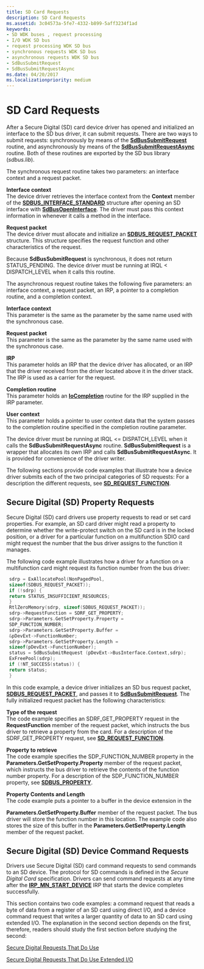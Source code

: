 ```yaml
---
title: SD Card Requests
description: SD Card Requests
ms.assetid: 3c04573a-5fe7-4332-b899-5aff3234f1ad
keywords:
- SD WDK buses , request processing
- I/O WDK SD bus
- request processing WDK SD bus
- synchronous requests WDK SD bus
- asynchronous requests WDK SD bus
- SdBusSubmitRequest
- SdBusSubmitRequestAsync
ms.date: 04/20/2017
ms.localizationpriority: medium
---
```


# SD Card Requests


After a Secure Digital (SD) card device driver has opened and initialized an interface to the SD bus driver, it can submit requests. There are two ways to submit requests: synchronously by means of the [**SdBusSubmitRequest**](https://docs.microsoft.com/windows-hardware/drivers/ddi/ntddsd/nf-ntddsd-sdbussubmitrequest) routine, and asynchronously by means of the [**SdBusSubmitRequestAsync**](https://docs.microsoft.com/windows-hardware/drivers/ddi/ntddsd/nf-ntddsd-sdbussubmitrequestasync) routine. Both of these routines are exported by the SD bus library (*sdbus.lib*).

The synchronous request routine takes two parameters: an interface context and a request packet.

<a href="" id="interface-context"></a>**Interface context**  
The device driver retrieves the interface context from the **Context** member of the [**SDBUS\_INTERFACE\_STANDARD**](https://docs.microsoft.com/previous-versions/windows/hardware/drivers/ff537923(v=vs.85)) structure after opening an SD interface with [**SdBusOpenInterface**](https://docs.microsoft.com/windows-hardware/drivers/ddi/ntddsd/nf-ntddsd-sdbusopeninterface). The driver must pass this context information in whenever it calls a method in the interface.

<a href="" id="request-packet"></a>**Request packet**  
The device driver must allocate and initialize an [**SDBUS\_REQUEST\_PACKET**](https://docs.microsoft.com/previous-versions/windows/hardware/drivers/ff537931(v=vs.85)) structure. This structure specifies the request function and other characteristics of the request.

Because **SdBusSubmitRequest** is synchronous, it does not return STATUS\_PENDING. The device driver must be running at IRQL &lt; DISPATCH\_LEVEL when it calls this routine.

The asynchronous request routine takes the following five parameters: an interface context, a request packet, an IRP, a pointer to a completion routine, and a completion context.

<a href="" id="interface-context"></a>**Interface context**  
This parameter is the same as the parameter by the same name used with the synchronous case.

<a href="" id="request-packet"></a>**Request packet**  
This parameter is the same as the parameter by the same name used with the synchronous case.

<a href="" id="irp"></a>**IRP**  
This parameter holds an IRP that the device driver has allocated, or an IRP that the driver received from the driver located above it in the driver stack. The IRP is used as a carrier for the request.

<a href="" id="completion-routine"></a>**Completion routine**  
This parameter holds an [**IoCompletion**](https://docs.microsoft.com/windows-hardware/drivers/ddi/wdm/nc-wdm-io_completion_routine) routine for the IRP supplied in the IRP parameter.

<a href="" id="user-context"></a>**User context**  
This parameter holds a pointer to user context data that the system passes to the completion routine specified in the completion routine parameter.

The device driver must be running at IRQL &lt;= DISPATCH\_LEVEL when it calls the **SdBusSubmitRequestAsync** routine. **SdBusSubmitRequest** is a wrapper that allocates its own IRP and calls **SdBusSubmitRequestAsync**. It is provided for convenience of the driver writer.

The following sections provide code examples that illustrate how a device driver submits each of the two principal categories of SD requests: For a description the different requests, see [**SD\_REQUEST\_FUNCTION**](https://docs.microsoft.com/windows-hardware/drivers/ddi/ntddsd/ne-ntddsd-sd_request_function).

## Secure Digital (SD) Property Requests


Secure Digital (SD) card drivers use property requests to read or set card properties. For example, an SD card driver might read a property to determine whether the write-protect switch on the SD card is in the locked position, or a driver for a particular function on a multifunction SDIO card might request the number that the bus driver assigns to the function it manages.

The following code example illustrates how a driver for a function on a multifunction card might request its function number from the bus driver:

```cpp
 sdrp = ExAllocatePool(NonPagedPool, 
 sizeof(SDBUS_REQUEST_PACKET));
 if (!sdrp) {
 return STATUS_INSUFFICIENT_RESOURCES;
 }
 RtlZeroMemory(sdrp, sizeof(SDBUS_REQUEST_PACKET));
 sdrp->RequestFunction = SDRF_GET_PROPERTY;
 sdrp->Parameters.GetSetProperty.Property = 
 SDP_FUNCTION_NUMBER;
 sdrp->Parameters.GetSetProperty.Buffer = 
 &pDevExt->FunctionNumber;
 sdrp->Parameters.GetSetProperty.Length = 
 sizeof(pDevExt->FunctionNumber);
 status = SdBusSubmitRequest (pDevExt->BusInterface.Context,sdrp);
 ExFreePool(sdrp);
 if (!NT_SUCCESS(status)) {
 return status;
 }
```

In this code example, a device driver initializes an SD bus request packet, [**SDBUS\_REQUEST\_PACKET**](https://docs.microsoft.com/previous-versions/windows/hardware/drivers/ff537931(v=vs.85)), and passes it to [**SdBusSubmitRequest**](https://docs.microsoft.com/windows-hardware/drivers/ddi/ntddsd/nf-ntddsd-sdbussubmitrequest). The fully initialized request packet has the following characteristics:

<a href="" id="type-of-the-request"></a>**Type of the request**  
The code example specifies an SDRF\_GET\_PROPERTY request in the **RequestFunction** member of the request packet, which instructs the bus driver to retrieve a property from the card. For a description of the SDRF\_GET\_PROPERTY request, see [**SD\_REQUEST\_FUNCTION**](https://docs.microsoft.com/windows-hardware/drivers/ddi/ntddsd/ne-ntddsd-sd_request_function).

<a href="" id="property-to-retrieve"></a>**Property to retrieve**  
The code example specifies the SDP\_FUNCTION\_NUMBER property in the **Parameters.GetSetProperty.Property** member of the request packet, which instructs the bus driver to retrieve the contents of the function number property. For a description of the SDP\_FUNCTION\_NUMBER property, see [**SDBUS\_PROPERTY**](https://docs.microsoft.com/windows-hardware/drivers/ddi/ntddsd/ne-ntddsd-sdbus_property).

<a href="" id="property-contents-and-length"></a>**Property Contents and Length**  
The code example puts a pointer to a buffer in the device extension in the

**Parameters.GetSetProperty.Buffer** member of the request packet. The bus driver will store the function number in this location. The example code also stores the size of this buffer in the **Parameters.GetSetProperty.Length** member of the request packet.

## Secure Digital (SD) Device Command Requests


Drivers use Secure Digital (SD) card command requests to send commands to an SD device. The protocol for SD commands is defined in the *Secure Digital Card* specification. Drivers can send command requests at any time after the [**IRP\_MN\_START\_DEVICE**](https://docs.microsoft.com/windows-hardware/drivers/kernel/irp-mn-start-device) IRP that starts the device completes successfully.

This section contains two code examples: a command request that reads a byte of data from a register of an SD card using direct I/O, and a device command request that writes a larger quantity of data to an SD card using extended I/O. The explanation in the second section depends on the first, therefore, readers should study the first section before studying the second:

[Secure Digital Requests That Do Use](https://docs.microsoft.com/previous-versions/windows/hardware/drivers/ff538051(v=vs.85))

[Secure Digital Requests That Do Use Extended I/O](https://docs.microsoft.com/previous-versions/windows/hardware/drivers/ff538055(v=vs.85))

 

 




